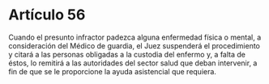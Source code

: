 # Artículo 56

Cuando el presunto infractor padezca alguna enfermedad física o mental, a consideración del Médico de guardia, el Juez suspenderá el procedimiento y citará a las personas obligadas a la custodia del enfermo y, a falta de éstos, lo remitirá a las autoridades del sector salud que deban intervenir, a fin de que se le proporcione la ayuda asistencial que requiera.